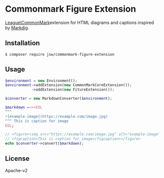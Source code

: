 # Commonmark Figure Extension

[League\CommonMark](https://github.com/thephpleague/commonmark)extension for HTML diagrams and captions inspired by [Markdig](https://github.com/xoofx/markdig).

## Installation
```Console
$ composer require jsw/commonmark-figure-extension
```

## Usage
```php
$environment = new Environment();
$environment->addExtension(new CommonMarkCoreExtension());
            ->addExtension(new FitureExtension());

$converter = new MarkdownConverter($environment);

$markdown =<<<EOL
^^^
![example-image](https://example.com/image.jpg)
^^^ This is caption for image
EOL;

// <figure><img src="https://example.com/image.jpg" alt="example-image">
// <figcaption>This is caption for image</figcaption></figure>
echo $converter->convert($markdown);
```

## License
Apache-v2